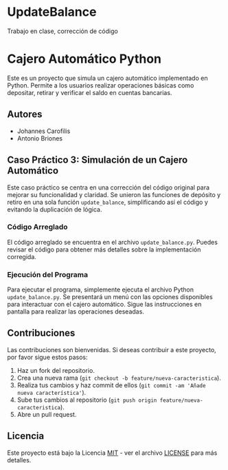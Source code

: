 # UpdateBalance
Trabajo en clase, corrección de código

# Cajero Automático Python

Este es un proyecto que simula un cajero automático implementado en Python. Permite a los usuarios realizar operaciones básicas como depositar, retirar y verificar el saldo en cuentas bancarias.

## Autores

- Johannes Carofilis
- Antonio Briones

## Caso Práctico 3: Simulación de un Cajero Automático

Este caso práctico se centra en una corrección del código original para mejorar su funcionalidad y claridad. Se unieron las funciones de depósito y retiro en una sola función `update_balance`, simplificando así el código y evitando la duplicación de lógica.

### Código Arreglado

El código arreglado se encuentra en el archivo `update_balance.py`. Puedes revisar el código para obtener más detalles sobre la implementación corregida.

### Ejecución del Programa

Para ejecutar el programa, simplemente ejecuta el archivo Python `update_balance.py`. Se presentará un menú con las opciones disponibles para interactuar con el cajero automático. Sigue las instrucciones en pantalla para realizar las operaciones deseadas.

## Contribuciones

Las contribuciones son bienvenidas. Si deseas contribuir a este proyecto, por favor sigue estos pasos:

1. Haz un fork del repositorio.
2. Crea una nueva rama (`git checkout -b feature/nueva-caracteristica`).
3. Realiza tus cambios y haz commit de ellos (`git commit -am 'Añade nueva característica'`).
4. Sube tus cambios al repositorio (`git push origin feature/nueva-caracteristica`).
5. Abre un pull request.

## Licencia

Este proyecto está bajo la Licencia [MIT](https://opensource.org/licenses/MIT) - ver el archivo [LICENSE](LICENSE) para más detalles.
